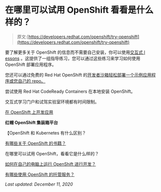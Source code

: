 # 在哪里可以试用 OpenShift 看看是什么样的？

> 原文:[https://developers.redhat.com/openshift/try-openshift](https://developers.redhat.com/openshift/try-openshift)

要了解更多关于 OpenShift 的信息而不需要自己安装，你可以使用[交互式 l](https://learn.openshift.com/) [essons](https://developers.redhat.com/courses/openshift/) 。这提供了一组指导练习，您可以通过这些练习来学习如何使用 OpenShift 部署应用程序。

您还可以通过免费的 Red Hat OpenShift 的[开发者沙箱轻松部署一个示例应用程序或您自己的 repo。](/node/224991 "Developer Sandbox for Red Hat OpenShift")

尝试使用 Red Hat CodeReady Containers 在本地安装 OpenShift。

交互式学习门户和试驾实验室环境都有时间限制。

[在 OpenShift 上开发应用](https://developers.redhat.com/openshift)

**红帽 OpenShift 集装箱平台**

【OpenShift 和 Kubernetes 有什么区别？

[有哪些关于 OpenShift 的书籍？](https://developers.redhat.com/openshift/openshift-books/)

在哪里可以试用 OpenShift，看看它是什么样的？

[如何在自己的电脑上运行 OpenShift 进行开发？](https://developers.redhat.com/openshift/local-openshift/)

[有哪些使用 OpenShift 的托管服务？](https://developers.redhat.com/openshift/hosting-openshift/)

*Last updated: December 11, 2020*